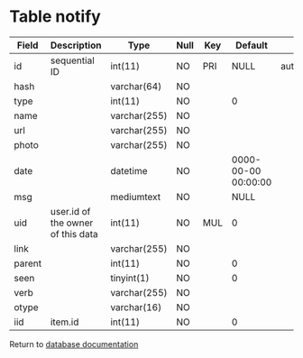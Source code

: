 Table notify
============

| Field  | Description                       | Type         | Null | Key | Default             | Extra           |
| ------ | --------------------------------- | ------------ | ---- | --- | ------------------- | --------------- |
| id     | sequential ID                     | int(11)      | NO   | PRI | NULL                | auto_increment  |
| hash   |                                   | varchar(64)  | NO   |     |                     |                 |
| type   |                                   | int(11)      | NO   |     | 0                   |                 |
| name   |                                   | varchar(255) | NO   |     |                     |                 |
| url    |                                   | varchar(255) | NO   |     |                     |                 |
| photo  |                                   | varchar(255) | NO   |     |                     |                 |
| date   |                                   | datetime     | NO   |     | 0000-00-00 00:00:00 |                 |
| msg    |                                   | mediumtext   | NO   |     | NULL                |                 |
| uid    | user.id of the owner of this data | int(11)      | NO   | MUL | 0                   |                 |
| link   |                                   | varchar(255) | NO   |     |                     |                 |
| parent |                                   | int(11)      | NO   |     | 0                   |                 |
| seen   |                                   | tinyint(1)   | NO   |     | 0                   |                 |
| verb   |                                   | varchar(255) | NO   |     |                     |                 |
| otype  |                                   | varchar(16)  | NO   |     |                     |                 |
| iid    | item.id                           | int(11)      | NO   |     | 0                   |                 |

Return to [database documentation](help/database)
